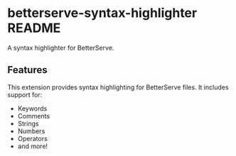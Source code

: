 # betterserve-syntax-highlighter README

A syntax highlighter for BetterServe.

## Features

This extension provides syntax highlighting for BetterServe files. It includes support for:
* Keywords
* Comments
* Strings
* Numbers
* Operators
* and more!